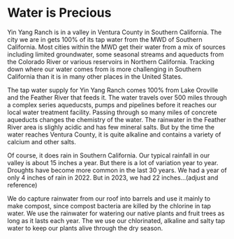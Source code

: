 # Water is Precious

Yin Yang Ranch is in a valley in Ventura County in Southern California. The city
we are in gets 100% of its tap water from the MWD of Southern California. Most
cities within the MWD get their water from a mix of sources including limited 
groundwater, some seasonal streams and aqueducts from the Colorado River or
various reservoirs in Northern California. Tracking down where our water comes 
from is more challenging in Southern California than it is in many other places
in the United States. 

The tap water supply for Yin Yang Ranch comes 100% from Lake Oroville and the
Feather River that feeds it. The water travels over 500 miles through a complex
series aqueducsts, pumps and pipelines before it reaches our local water
treatment facility. Passing through so many miles of concrete aqueducts changes 
the chemistry of the water. The rainwater in the Feather River area is slighly 
acidic and has few mineral salts. But by the time the water reaches Ventura
County, it is quite alkaline and contains a variety of calcium and other salts. 

Of course, it does rain in Southern California. Our typical rainfall in our
valley is about 15 inches a year. But there is a lot of variation year to year.
Droughts have become more common in the last 30 years. We had a year of only 4 
inches of rain in 2022. But in 2023, we had 22 inches...(adjust and reference)

We do capture rainwater from our roof into barrels and use it mainly to make
compost, since compost bacteria are killed by the chlorine in tap water. We use
the rainwater for watering our native plants and fruit trees as long as it lasts
each year. The we use our chlorinated, alkaline and salty tap water to keep our 
plants alive through the dry season. 